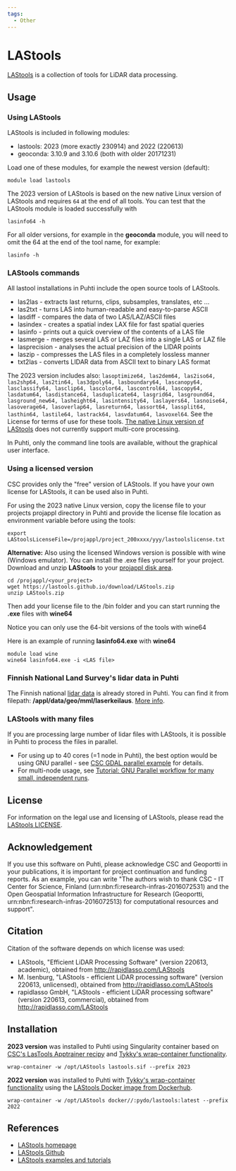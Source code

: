 ```yaml
---
tags:
  - Other
---
```


# LAStools

[LAStools](https://lastools.github.io/) is a collection of tools for LiDAR data processing.

## Usage

### Using LAStools

LAStools is included in following modules:

* lastools: 2023 (more exactly 230914) and 2022 (220613)
* geoconda: 3.10.9 and 3.10.6 (both with older 20171231)

Load one of these modules, for example the newest version (default):

`module load lastools` 

The 2023 version of LAStools is based on the new native Linux version of LAStools and requires `64` at the end of all tools. You can test that the LAStools module is loaded successfully with

`lasinfo64 -h`

For all older versions, for example in the **geoconda** module, you will need to omit the 64 at the end of the tool name, for example:

`lasinfo -h`

### LAStools commands

All lastool installations in Puhti include the open source tools of LAStools.

* las2las - extracts last returns, clips, subsamples, translates, etc ...
* las2txt - turns LAS into human-readable and easy-to-parse ASCII
* lasdiff - compares the data of two LAS/LAZ/ASCII files 
* lasindex - creates a spatial index LAX file for fast spatial queries
* lasinfo - prints out a quick overview of the contents of a LAS file
* lasmerge - merges several LAS or LAZ files into a single LAS or LAZ file
* lasprecision - analyses the actual precision of the LIDAR points
* laszip - compresses the LAS files in a completely lossless manner
* txt2las - converts LIDAR data from ASCII text to binary LAS format

The 2023 version includes also: `lasoptimize64, las2dem64, las2iso64, las2shp64, las2tin64, las3dpoly64, lasboundary64, lascanopy64, lasclassify64, lasclip64, lascolor64, lascontrol64, lascopy64, lasdatum64, lasdistance64, lasduplicate64, lasgrid64, lasground64, lasground_new64, lasheight64, lasintensity64, laslayers64, lasnoise64, lasoverage64, lasoverlap64, lasreturn64, lassort64, lassplit64, lasthin64, lastile64, lastrack64, lasvdatum64, lasvoxel64`. See the License for terms of use for these tools. [The native Linux version of LAStools](https://rapidlasso.de/release-of-lastoolslinux/) does not currently support multi-core processing.

In Puhti, only the command line tools are available, without the graphical user interface.

### Using a licensed version

CSC provides only the "free" version of LAStools. If you have your own license for LAStools, it can be used also in Puhti. 

For using the 2023 native Linux version, copy the license file to your projects projappl directory in Puhti and provide the license file location as environment variable before using the tools:

```
export LAStoolsLicenseFile=/projappl/project_200xxxx/yyy/lastoolslicense.txt
```

**Alternative:** Also using the licensed Windows version is possible with wine (Windows emulator). You can install the .exe files yourself for your project. Download and unzip __LAStools__ to your [projappl disk area](../computing/disk.md).

```
cd /projappl/<your_project>
wget https://lastools.github.io/download/LAStools.zip
unzip LAStools.zip
```

Then add your license file to the /bin folder and you can start running the __.exe__ files with __wine64__

Notice you can only use the 64-bit versions of the tools with wine64

Here is an example of running __lasinfo64.exe__ with __wine64__

```
module load wine
wine64 lasinfo64.exe -i <LAS file>
```


### Finnish National Land Survey's lidar data in Puhti

The Finnish national [lidar data](https://www.maanmittauslaitos.fi/en/maps-and-spatial-data/expert-users/product-descriptions/laser-scanning-data) is already stored in Puhti. You can find it from filepath: __/appl/data/geo/mml/laserkeilaus__. [More info](https://research.csc.fi/gis_data_in_csc_computing_env).

### LAStools with many files

If you are processing large number of lidar files with LAStools, it is possible in Puhti to process the files in parallel. 

* For using up to 40 cores (=1 node in Puhti), the best option would be using GNU parallel - see [CSC GDAL parallel example](https://github.com/csc-training/geocomputing/tree/master/gdal) for details.
* For multi-node usage, see [Tutorial: GNU Parallel workflow for many small, independent runs](../support/tutorials/many.md).

## License 

For information on the legal use and licensing of LAStools, please read the [LAStools LICENSE](https://lastools.github.io/LICENSE.txt).

## Acknowledgement

If you use this software on Puhti, please acknowledge CSC and Geoportti in your publications, it is important for project continuation and funding reports.
As an example, you can write "The authors wish to thank CSC - IT Center for Science, Finland (urn:nbn:fi:research-infras-2016072531) and the Open Geospatial Information Infrastructure for Research (Geoportti, urn:nbn:fi:research-infras-2016072513) for computational resources and support".


## Citation

Citation of the software depends on which license was used:

* LAStools, "Efficient LiDAR Processing Software" (version 220613, academic), obtained from http://rapidlasso.com/LAStools
* M. Isenburg, "LAStools - efficient LiDAR processing software" (version 220613, unlicensed), obtained from http://rapidlasso.com/LAStools
* rapidlasso GmbH, "LAStools - efficient LiDAR processing software" (version 220613, commercial), obtained from http://rapidlasso.com/LAStools

## Installation
**2023 version** was installed to Puhti using Singularity container based on [CSC's LasTools Apptrainer recipy](https://github.com/CSCfi/singularity-recipes/blob/main/lastools/lastools_2023.def) and [Tykky's wrap-container functionality](../computing/containers/tykky.md#container-based-installations).

`wrap-container -w /opt/LAStools lastools.sif --prefix 2023`

**2022 version** was installed to Puhti with [Tykky's wrap-container functionality](../computing/containers/tykky.md#container-based-installations) using the [LAStools Docker image from Dockerhub](https://hub.docker.com/r/pydo/lastools). 

`wrap-container -w /opt/LAStools docker//:pydo/lastools:latest --prefix 2022`


## References

* [LAStools homepage](https://lastools.github.io/)
* [LAStools Github](https://github.com/LAStools/LAStools)
* [LAStools examples and tutorials](https://rapidlasso.de/knowledge/)
